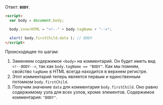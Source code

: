 Ответ: **`BODY`**.

```html run
<script>
  var body = document.body;

  body.innerHTML = "<!--" + body.tagName + "-->";

  alert( body.firstChild.data ); // BODY
</script>
```

Происходящее по шагам:

1. Заменяем содержимое `<body>` на комментарий. Он будет иметь вид <code>&lt;!--BODY--&gt;</code>, так как `body.tagName == "BODY"`. Как мы помним, свойство `tagName` в HTML всегда находится в верхнем регистре.
2. Этот комментарий теперь является первым и единственным потомком `body.firstChild`.
3. Получим значение `data` для комментария `body.firstChild`. Оно равно содержимому узла для всех узлов, кроме элементов. Содержимое комментария: `"BODY"`.

